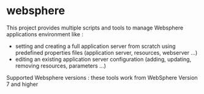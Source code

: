 # websphere

This project provides multiple scripts and tools to manage Websphere applications environment like :

- setting and creating a full application server from scratch using predefined properties files (application server, resources, webserver ...)
- editing an existing application server configuration (adding, updating, removing resources, parameters ...)

Supported Websphere versions : these tools work from WebSphere Version 7 and higher
